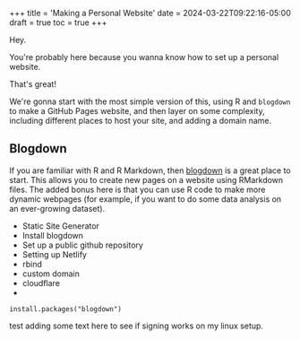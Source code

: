+++
title = 'Making a Personal Website'
date = 2024-03-22T09:22:16-05:00
draft = true
toc = true
+++

Hey.

You're probably here because you wanna know how to set up a personal website.

That's great!

We're gonna start with the most simple version of this, using R and `blogdown` to make a GitHub Pages website, and then layer on some complexity, including different places to host your site, and adding a domain name.

## Blogdown

If you are familiar with R and R Markdown, then [blogdown](https://bookdown.org/yihui/blogdown/) is a great place to start. This allows you to create new pages on a website using RMarkdown files. The added bonus here is that you can use R code to make more dynamic webpages (for example, if you want to do some data analysis on an ever-growing dataset).

- Static Site Generator
- Install blogdown
- Set up a public github repository
- Setting up Netlify
- rbind
- custom domain
- cloudflare
- 

```
install.packages("blogdown")
```

test adding some text here to see if signing works on my linux setup.
